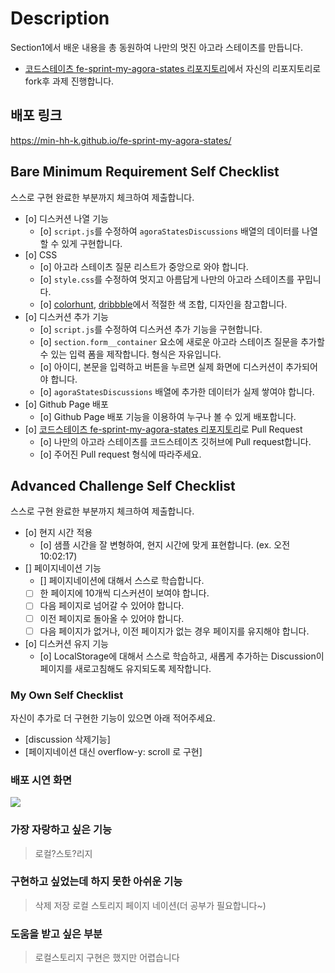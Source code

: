 # Description

Section1에서 배운 내용을 총 동원하여 나만의 멋진 아고라 스테이츠를 만듭니다.

- [코드스테이츠 fe-sprint-my-agora-states 리포지토리](https://github.com/codestates-seb/fe-sprint-my-agora-states)에서 자신의 리포지토리로 fork후 과제 진행합니다.

## 배포 링크

https://min-hh-k.github.io/fe-sprint-my-agora-states/

## Bare Minimum Requirement Self Checklist

스스로 구현 완료한 부분까지 체크하여 제출합니다.

- [o] 디스커션 나열 기능
    - [o] `script.js`를 수정하여 `agoraStatesDiscussions` 배열의 데이터를 나열할 수 있게 구현합니다.
- [o] CSS
    - [o] 아고라 스테이츠 질문 리스트가 중앙으로 와야 합니다.
    - [o] `style.css`를 수정하여 멋지고 아름답게 나만의 아고라 스테이츠를 꾸밉니다.
    - [o] [colorhunt](https://colorhunt.co/palettes/popular), [dribbble](https://dribbble.com/)에서 적절한 색 조합, 디자인을 참고합니다.
- [o] 디스커션 추가 기능
    - [o] `script.js`를 수정하여 디스커션 추가 기능을 구현합니다.
    - [o] `section.form__container` 요소에 새로운 아고라 스테이츠 질문을 추가할 수 있는 입력 폼을 제작합니다. 형식은 자유입니다.
    - [o] 아이디, 본문을 입력하고 버튼을 누르면 실제 화면에 디스커션이 추가되어야 합니다.
    - [o] `agoraStatesDiscussions` 배열에 추가한 데이터가 실제 쌓여야 합니다.
- [o] Github Page 배포
  - [o] Github Page 배포 기능을 이용하여 누구나 볼 수 있게 배포합니다.
- [o] [코드스테이츠 fe-sprint-my-agora-states 리포지토리](https://github.com/codestates-seb/fe-sprint-my-agora-states)로 Pull Request
  - [o] 나만의 아고라 스테이츠를 코드스테이츠 깃허브에 Pull request합니다.
  - [o] 주어진 Pull request 형식에 따라주세요.

## Advanced Challenge Self Checklist

스스로 구현 완료한 부분까지 체크하여 제출합니다.

- [o] 현지 시간 적용
    - [o] 샘플 시간을 잘 변형하여, 현지 시간에 맞게 표현합니다. (ex. 오전 10:02:17)
- [] 페이지네이션 기능
    - [] 페이지네이션에 대해서 스스로 학습합니다.
    - [ ] 한 페이지에 10개씩 디스커션이 보여야 합니다.
    - [ ] 다음 페이지로 넘어갈 수 있어야 합니다.
    - [ ] 이전 페이지로 돌아올 수 있어야 합니다.
    - [ ] 다음 페이지가 없거나, 이전 페이지가 없는 경우 페이지를 유지해야 합니다.
- [o] 디스커션 유지 기능
    - [o] LocalStorage에 대해서 스스로 학습하고, 새롭게 추가하는 Discussion이 페이지를 새로고침해도 유지되도록 제작합니다.

### My Own Self Checklist

자신이 추가로 더 구현한 기능이 있으면 아래 적어주세요.

- [discussion 삭제기능]
- [페이지네이션 대신   overflow-y: scroll 로 구현]

### 배포 시연 화면

<img src="../mhk아고라스테이츠.gif">

 
### 가장 자랑하고 싶은 기능

> 로컬?스토?리지

### 구현하고 싶었는데 하지 못한 아쉬운 기능

> 삭제 저장 로컬 스토리지
> 페이지 네이션(더 공부가 필요합니다~)

### 도움을 받고 싶은 부분

> 로컬스토리지 구현은 했지만 어렵습니다
